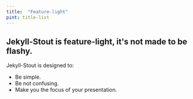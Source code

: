```yaml
---
title:  "Feature-light"
pint: title-list
---
```


## Jekyll-Stout is feature-light, it's not made to be flashy.

Jekyll-Stout is designed to:

+ Be simple.
+ Be not confusing.
+ Make you the focus of your presentation.
